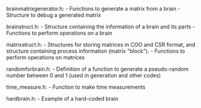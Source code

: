 brainmatrixgenerator.h:
	- Functions to generate a matrix from a brain
	- Structure to debug a generated matrix

brainstruct.h:
	- Structure containing the information of a brain and its parts
	- Functions to perform operations on a brain

matrixstruct.h:
	- Structures for storing matrices in COO and CSR format, and structure containing process information (matrix "block").
	- Functions to perform operations on matrices

randomforbrain.h:
	- Definition of a function to generate a pseudo-random number between 0 and 1 (used in generation and other codes)

time_measure.h:
	- Function to make time measurements

hardbrain.h:
	- Example of a hard-coded brain